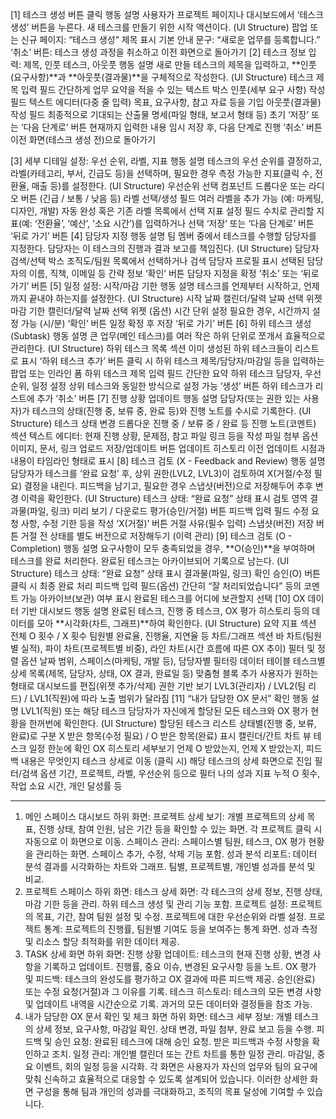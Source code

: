 [1] 테스크 생성 버튼 클릭
행동 설명
사용자가 프로젝트 페이지나 대시보드에서 ‘테스크 생성’ 버튼을 누른다.
새 테스크를 만들기 위한 시작 액션이다.
(UI Structure)
팝업 또는 신규 페이지: “테스크 생성” 제목 표시
기본 안내 문구: “새로운 업무를 등록합니다.”
‘취소’ 버튼: 테스크 생성 과정을 취소하고 이전 화면으로 돌아가기
[2] 테스크 정보 입력: 제목, 인풋 테스크, 아웃풋
행동 설명
새로 만들 테스크의 제목을 입력하고, **인풋(요구사항)**과 **아웃풋(결과물)**을 구체적으로 작성한다.
(UI Structure)
테스크 제목 입력 필드
간단하게 업무 요약을 적을 수 있는 텍스트 박스
인풋(세부 요구 사항) 작성 필드
텍스트 에디터(다중 줄 입력)
목표, 요구사항, 참고 자료 등을 기입
아웃풋(결과물) 작성 필드
최종적으로 기대되는 산출물 명세(파일 형태, 보고서 형태 등)
초기 ‘저장’ 또는 ‘다음 단계로’ 버튼
현재까지 입력한 내용 임시 저장 후, 다음 단계로 진행
‘취소’ 버튼
이전 화면(테스크 생성 전)으로 돌아가기

[3] 세부 디테일 설정: 우선 순위, 라벨, 지표
행동 설명
테스크의 우선 순위를 결정하고, 라벨(카테고리, 부서, 긴급도 등)을 선택하며, 필요한 경우 측정 가능한 지표(클릭 수, 전환율, 매출 등)를 설정한다.
(UI Structure)
우선순위 선택 컴포넌트
드롭다운 또는 라디오 버튼 (긴급 / 보통 / 낮음 등)
라벨 선택/생성 필드
여러 라벨을 추가 가능 (예: 마케팅, 디자인, 개발)
자동 완성 혹은 기존 라벨 목록에서 선택
지표 설정 필드
수치로 관리할 지표(예: ‘전환율’, ‘예산’, ‘소요 시간’)를 입력하거나 선택
‘저장’ 또는 ‘다음 단계로’ 버튼
‘뒤로 가기’ 버튼
[4] 담당자 지정
행동 설명
팀 멤버 중에서 테스크를 수행할 담당자를 지정한다.
담당자는 이 테스크의 진행과 결과 보고를 책임진다.
(UI Structure)
담당자 검색/선택 박스
조직도/팀원 목록에서 선택하거나 검색
담당자 프로필 표시
선택된 담당자의 이름, 직책, 이메일 등 간략 정보
‘확인’ 버튼
담당자 지정을 확정
‘취소’ 또는 ‘뒤로 가기’ 버튼
[5] 일정 설정: 시작/마감 기한
행동 설명
테스크를 언제부터 시작하고, 언제까지 끝내야 하는지를 설정한다.
(UI Structure)
시작 날짜 캘린더/달력
날짜 선택 위젯
마감 기한 캘린더/달력
날짜 선택 위젯
(옵션) 시간 단위 설정
필요한 경우, 시간까지 설정 가능 (시/분)
‘확인’ 버튼
일정 확정 후 저장
‘뒤로 가기’ 버튼
[6] 하위 테스크 생성 (Subtask)
행동 설명
큰 업무(메인 테스크)를 여러 작은 하위 단위로 쪼개서 효율적으로 관리한다.
(UI Structure)
하위 테스크 목록 섹션
이미 생성된 하위 테스크들이 리스트로 표시
‘하위 테스크 추가’ 버튼
클릭 시 하위 테스크 제목/담당자/마감일 등을 입력하는 팝업 또는 인라인 폼
하위 테스크 제목 입력 필드
간단한 요약
하위 테스크 담당자, 우선순위, 일정 설정
상위 테스크와 동일한 방식으로 설정 가능
‘생성’ 버튼
하위 테스크가 리스트에 추가
‘취소’ 버튼
[7] 진행 상황 업데이트
행동 설명
담당자(또는 권한 있는 사용자)가 테스크의 상태(진행 중, 보류 중, 완료 등)와 진행 노트를 수시로 기록한다.
(UI Structure)
테스크 상태 변경 드롭다운
진행 중 / 보류 중 / 완료 등
진행 노트(코멘트) 섹션
텍스트 에디터: 현재 진행 상황, 문제점, 참고 파일 링크 등을 작성
파일 첨부 옵션
이미지, 문서, 링크 업로드
저장/업데이트 버튼
업데이트 히스토리
이전 업데이트 시점과 내용이 타임라인 형태로 표시
[8] 테스크 검토 (X - Feedback and Review)
행동 설명
담당자가 테스크를 ‘완료 요청’ 후, 상위 권한(LVL2, LVL3)이 검토하여 X(거절/수정 필요) 결정을 내린다.
피드백을 남기고, 필요한 경우 스냅샷(버전)으로 저장해두어 추후 변경 이력을 확인한다.
(UI Structure)
테스크 상태: “완료 요청” 상태 표시
검토 영역
결과물(파일, 링크) 미리 보기 / 다운로드
평가(승인/거절) 버튼
피드백 입력 필드
수정 요청 사항, 수정 기한 등을 작성
‘X(거절)’ 버튼
거절 사유(필수 입력)
스냅샷(버전) 저장 버튼
거절 전 상태를 별도 버전으로 저장해두기 (이력 관리)
[9] 테스크 검토 (O - Completion)
행동 설명
요구사항이 모두 충족되었을 경우, **O(승인)**을 부여하며 테스크를 완료 처리한다.
완료된 테스크는 아카이브되어 기록으로 남는다.
(UI Structure)
테스크 상태: “완료 요청” 상태 표시
결과물(파일, 링크) 확인
승인(O) 버튼
클릭 시 최종 완료 처리
피드백 입력 필드(옵션)
간단히 “잘 처리되었습니다” 등의 코멘트 가능
아카이브(보관) 여부 표시
완료된 테스크를 어디에 보관할지 선택
[10] OX 데이터 기반 대시보드
행동 설명
완료된 테스크, 진행 중 테스크, OX 평가 히스토리 등의 데이터를 모아 **시각화(차트, 그래프)**하여 확인한다.
(UI Structure)
요약 지표 섹션
전체 O 횟수 / X 횟수
팀원별 완료율, 진행율, 지연율 등
차트/그래프 섹션
바 차트(팀원별 실적), 파이 차트(프로젝트별 비중), 라인 차트(시간 흐름에 따른 OX 추이)
필터 및 정렬 옵션
날짜 범위, 스페이스(마케팅, 개발 등), 담당자별 필터링
데이터 테이블
테스크별 상세 목록(제목, 담당자, 상태, OX 결과, 완료일 등)
맞춤형 블록 추가
사용자가 원하는 형태로 대시보드를 편집(위젯 추가/삭제)
권한 기반 보기
LVL3(관리자) / LVL2(팀 리드) / LVL1(직원)에 따라 노출 범위가 달라짐
[11] “내가 담당한 OX 문서” 확인
행동 설명
LVL1(직원) 또는 해당 테스크 담당자가 자신에게 할당된 모든 테스크와 OX 평가 현황을 한꺼번에 확인한다.
(UI Structure)
할당된 테스크 리스트
상태별(진행 중, 보류, 완료)로 구분
X 받은 항목(수정 필요) / O 받은 항목(완료) 표시
캘린더/간트 차트 뷰
테스크 일정 한눈에 확인
OX 히스토리 세부보기
언제 O 받았는지, 언제 X 받았는지, 피드백 내용은 무엇인지
테스크 상세로 이동 (클릭 시)
해당 테스크의 상세 화면으로 진입
필터/검색 옵션
기간, 프로젝트, 라벨, 우선순위 등으로 필터
나의 성과 지표
누적 O 횟수, 작업 소요 시간, 개인 달성률 등

---

1. 메인 스페이스 대시보드
하위 화면:
프로젝트 상세 보기:
개별 프로젝트의 상세 목표, 진행 상태, 참여 인원, 남은 기간 등을 확인할 수 있는 화면.
각 프로젝트 클릭 시 자동으로 이 화면으로 이동.
스페이스 관리:
스페이스별 팀원, 테스크, OX 평가 현황을 관리하는 화면.
스페이스 추가, 수정, 삭제 기능 포함.
성과 분석 리포트:
데이터 분석 결과를 시각화하는 차트와 그래프.
팀별, 프로젝트별, 개인별 성과를 분석 및 비교.
2. 프로젝트 스페이스
하위 화면:
테스크 상세 화면:
각 테스크의 상세 정보, 진행 상태, 마감 기한 등을 관리.
하위 테스크 생성 및 관리 기능 포함.
프로젝트 설정:
프로젝트의 목표, 기간, 참여 팀원 설정 및 수정.
프로젝트에 대한 우선순위와 라벨 설정.
프로젝트 통계:
프로젝트의 진행률, 팀원별 기여도 등을 보여주는 통계 화면.
성과 측정 및 리소스 할당 최적화를 위한 데이터 제공.
3. TASK 상세 화면
하위 화면:
진행 상황 업데이트:
테스크의 현재 진행 상황, 변경 사항을 기록하고 업데이트.
진행률, 중요 이슈, 변경된 요구사항 등을 노트.
OX 평가 및 피드백:
테스크의 완성도를 평가하고 OX 결과에 따른 피드백 제공.
승인(완료) 또는 수정 요청(거절)과 그 이유를 기록.
테스크 히스토리:
테스크의 모든 변경 사항 및 업데이트 내역을 시간순으로 기록.
과거의 모든 데이터와 결정들을 참조 가능.
4. 내가 담당한 OX 문서 확인 및 체크 화면
하위 화면:
테스크 세부 정보:
개별 테스크의 상세 정보, 요구사항, 마감일 확인.
상태 변경, 파일 첨부, 완료 보고 등을 수행.
피드백 및 승인 요청:
완료된 테스크에 대해 승인 요청.
받은 피드백과 수정 사항을 확인하고 조치.
일정 관리:
개인별 캘린더 또는 간트 차트를 통한 일정 관리.
마감일, 중요 이벤트, 회의 일정 등을 시각화.
각 화면은 사용자가 자신의 업무와 팀의 요구에 맞춰 신속하고 효율적으로 대응할 수 있도록 설계되어 있습니다. 이러한 상세한 화면 구성을 통해 팀과 개인의 성과를 극대화하고, 조직의 목표 달성에 기여할 수 있습니다.